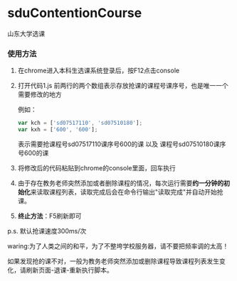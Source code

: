 # sduContentionCourse

山东大学选课

### 使用方法

1. 在chrome进入本科生选课系统登录后，按F12点击console

2. 打开代码1.js 前两行的两个数组表示存放抢课的课程号课序号，也是唯一一个需要修改的地方

   例如：

   ```js
   var kch = ['sd07517110', 'sd07510180'];
   var kxh = ['600', '600'];
   ```

   表示需要抢课程号sd07517110课序号600的课 以及 课程号sd07510180课序号600的课  

3. 将修改后的代码粘贴到chrome的console里面，回车执行 
4. 由于存在教务老师突然添加或者删除课程的情况，每次运行需要**约一分钟的初始化**来读取课程列表，读取完成后会在命令行输出"读取完成"并自动开始抢课。
5. **终止方法**：F5刷新即可

p.s. 默认抢课速度300ms/次

waring:为了人类之间的和平，为了不整垮学校服务器，请不要把频率调的太高！

如果发现抢的课不对，一般为教务老师突然添加或删除课程导致课程列表发生变化，请刷新页面-退课-重新执行脚本。

